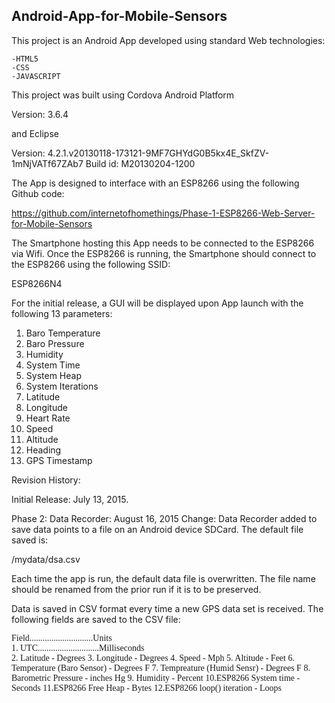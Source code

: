 <h2><strong>Android-App-for-Mobile-Sensors</strong></h2>

This project is an Android App developed using standard Web technologies:

    -HTML5
    -CSS
    -JAVASCRIPT

This project was built using Cordova Android Platform

Version: 3.6.4

and Eclipse

Version: 4.2.1.v20130118-173121-9MF7GHYdG0B5kx4E_SkfZV-1mNjVATf67ZAb7
Build id: M20130204-1200

The App is designed to interface with an ESP8266 using the following Github code:

https://github.com/internetofhomethings/Phase-1-ESP8266-Web-Server-for-Mobile-Sensors

The Smartphone hosting this App needs to be connected to the ESP8266 via Wifi. Once the ESP8266
is running, the Smartphone should connect to the ESP8266 using the following SSID:

ESP8266N4

For the initial release, a GUI will be displayed upon App launch with the following 13 parameters:

1. Baro Temperature
2. Baro Pressure
3. Humidity
4. System Time
5. System Heap
6. System Iterations
7. Latitude
8. Longitude
9. Heart Rate
10. Speed
11. Altitude
12. Heading
13. GPS Timestamp

Revision History:

Initial Release:         July 13, 2015. 

Phase 2: Data Recorder:  August 16, 2015 
Change: Data Recorder added to save data points to a file on an Android device SDCard. The default file saved is:

<SDCARD>/mydata/dsa.csv

Each time the app is run, the default data file is overwritten. The file name should be renamed from the prior
run if it is to be preserved.

Data is saved in CSV format every time a new GPS data set is received. The following fields are saved to the CSV file:

<font face="courier-new">
Field.............................Units<br>
1. UTC............................Milliseconds<br>
2. Latitude                     - Degrees
3. Longitude                 - Degrees
4. Speed                     - Mph
5. Altitude                  - Feet
6. Temperature (Baro Sensor) - Degrees F
7. Tempreature (Humid Sensr) - Degrees F
8. Barometric Pressure       - inches Hg
9. Humidity                  - Percent
10.ESP8266 System time       - Seconds
11.ESP8266 Free Heap         - Bytes
12.ESP8266 loop() iteration  - Loops
</font>



